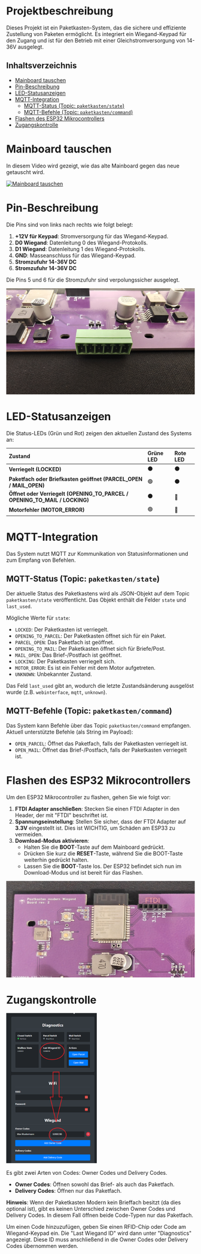 # Projektbeschreibung

Dieses Projekt ist ein Paketkasten-System, das die sichere und effiziente Zustellung von Paketen ermöglicht. Es integriert ein Wiegand-Keypad für den Zugang und ist für den Betrieb mit einer Gleichstromversorgung von 14-36V ausgelegt.

## Inhaltsverzeichnis

- [Mainboard tauschen](#mainboard-tauschen)
- [Pin-Beschreibung](#pin-beschreibung)
- [LED-Statusanzeigen](#led-statusanzeigen)
- [MQTT-Integration](#mqtt-integration)
  - [MQTT-Status (Topic: `paketkasten/state`)](#mqtt-status-topic-paketkastenstate)
  - [MQTT-Befehle (Topic: `paketkasten/command`)](#mqtt-befehle-topic-paketkastencommand)
- [Flashen des ESP32 Mikrocontrollers](#flashen-des-esp32-mikrocontrollers)
- [Zugangskontrolle](#zugangskontrolle)


# Mainboard tauschen

In diesem Video wird gezeigt, wie das alte Mainboard gegen das neue getauscht wird.

[![Mainboard tauschen](https://img.youtube.com/vi/pbdO1q2X-Sg/0.jpg)](https://www.youtube.com/watch?v=pbdO1q2X-Sg)

# Pin-Beschreibung

Die Pins sind von links nach rechts wie folgt belegt:

1.  **+12V für Keypad**: Stromversorgung für das Wiegand-Keypad.
2.  **D0 Wiegand**: Datenleitung 0 des Wiegand-Protokolls.
3.  **D1 Wiegand**: Datenleitung 1 des Wiegand-Protokolls.
4.  **GND**: Masseanschluss für das Wiegand-Keypad.
5.  **Stromzufuhr 14-36V DC**
6.  **Stromzufuhr 14-36V DC**

Die Pins 5 und 6 für die Stromzufuhr sind verpolungssicher ausgelegt.

![Anschlussbelegung](connector.jpg)

# LED-Statusanzeigen

Die Status-LEDs (Grün und Rot) zeigen den aktuellen Zustand des Systems an:

| Zustand                                           | Grüne LED | Rote LED |
| :------------------------------------------------ | :-------- | :------- |
| **Verriegelt (LOCKED)**                           | ⚫       | ⚫      |
| **Paketfach oder Briefkasten geöffnet (PARCEL_OPEN / MAIL_OPEN)** | 🟢        | ⚫      |
| **Öffnet oder Verriegelt (OPENING_TO_PARCEL / OPENING_TO_MAIL / LOCKING)** | ⚫       | 🔴       |
| **Motorfehler (MOTOR_ERROR)**                     | 🟢        | 🔴       |

# MQTT-Integration

Das System nutzt MQTT zur Kommunikation von Statusinformationen und zum Empfang von Befehlen.

## MQTT-Status (Topic: `paketkasten/state`)

Der aktuelle Status des Paketkastens wird als JSON-Objekt auf dem Topic `paketkasten/state` veröffentlicht. Das Objekt enthält die Felder `state` und `last_used`.

Mögliche Werte für `state`:

*   `LOCKED`: Der Paketkasten ist verriegelt.
*   `OPENING_TO_PARCEL`: Der Paketkasten öffnet sich für ein Paket.
*   `PARCEL_OPEN`: Das Paketfach ist geöffnet.
*   `OPENING_TO_MAIL`: Der Paketkasten öffnet sich für Briefe/Post.
*   `MAIL_OPEN`: Das Brief-/Postfach ist geöffnet.
*   `LOCKING`: Der Paketkasten verriegelt sich.
*   `MOTOR_ERROR`: Es ist ein Fehler mit dem Motor aufgetreten.
*   `UNKNOWN`: Unbekannter Zustand.

Das Feld `last_used` gibt an, wodurch die letzte Zustandsänderung ausgelöst wurde (z.B. `webinterface`, `mqtt`, `unknown`).

## MQTT-Befehle (Topic: `paketkasten/command`)

Das System kann Befehle über das Topic `paketkasten/command` empfangen. Aktuell unterstützte Befehle (als String im Payload):

*   `OPEN_PARCEL`: Öffnet das Paketfach, falls der Paketkasten verriegelt ist.
*   `OPEN_MAIL`: Öffnet das Brief-/Postfach, falls der Paketkasten verriegelt ist.

# Flashen des ESP32 Mikrocontrollers

Um den ESP32 Mikrocontroller zu flashen, gehen Sie wie folgt vor:

1.  **FTDI Adapter anschließen**: Stecken Sie einen FTDI Adapter in den Header, der mit "FTDI" beschriftet ist.
2.  **Spannungseinstellung**: Stellen Sie sicher, dass der FTDI Adapter auf **3.3V** eingestellt ist. Dies ist WICHTIG, um Schäden am ESP33 zu vermeiden.
3.  **Download-Modus aktivieren**:
    *   Halten Sie die **BOOT**-Taste auf dem Mainboard gedrückt.
    *   Drücken Sie kurz die **RESET**-Taste, während Sie die BOOT-Taste weiterhin gedrückt halten.
    *   Lassen Sie die **BOOT**-Taste los.
    Der ESP32 befindet sich nun im Download-Modus und ist bereit für das Flashen.

![Flashing des ESP32](flashing.jpg)

# Zugangskontrolle

<img src="wiegand-einstellung.png" alt="Wiegand-Einstellung" height="400px">

Es gibt zwei Arten von Codes: Owner Codes und Delivery Codes.

*   **Owner Codes**: Öffnen sowohl das Brief- als auch das Paketfach.
*   **Delivery Codes**: Öffnen nur das Paketfach.

**Hinweis**: Wenn der Paketkasten Modern kein Brieffach besitzt (da dies optional ist), gibt es keinen Unterschied zwischen Owner Codes und Delivery Codes. In diesem Fall öffnen beide Code-Typen nur das Paketfach.

Um einen Code hinzuzufügen, geben Sie einen RFID-Chip oder Code am Wiegand-Keypad ein. Die "Last Wiegand ID" wird dann unter "Diagnostics" angezeigt. Diese ID muss anschließend in die Owner Codes oder Delivery Codes übernommen werden.